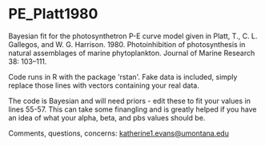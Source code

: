 # PE_Platt1980
Bayesian fit for the photosynthetron P-E curve model given in Platt, T., C. L. Gallegos, and W. G. Harrison. 1980. Photoinhibition of photosynthesis in natural assemblages of marine phytoplankton. Journal of Marine Research 38: 103–111.

Code runs in R with the package 'rstan'. Fake data is included, simply replace those lines with vectors containing your real data.

The code is Bayesian and will need priors - edit these to fit your values in lines 55-57. This can take some finangling and is greatly helped if you have an idea of what your alpha, beta, and pbs values should be.

Comments, questions, concerns: katherine1.evans@umontana.edu
